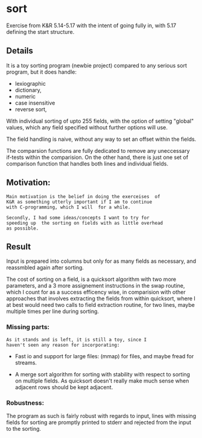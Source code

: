 # sort
Exercise from K&amp;R 5.14-5.17  with the intent of going fully in, with 5.17 defining the start structure.

## Details

It is a toy sorting program (newbie project) compared
to any serious sort program, but it does handle:

* lexiographic
* dictionary, 
* numeric
* case insensitive
* reverse sort,

With individual sorting of upto 255 fields, with the option
of setting "global" values, which any field specified
without further options will use.

The field handling is naive, without any way to set an
offset within the fields.

The  comparsion functions are fully  dedicated to remove
any uneccessary if-tests within the comparision. On the
other hand, there is just one set of comparison function
that handles both lines and individual fields.


## Motivation: 

	Main motivation is the belief in doing the exerceises  of
	K&R as something utterly important if I am to continue
	with C-programming, which I will  for a while.

	Secondly, I had some ideas/concepts I want to try for
	speeding up  the sorting on fields with as little overhead
	as possible.


## Result

Input is prepared into columns but only for as many fields
as necessary, and reassmbled again after sorting.

The cost of sorting on a field, is a quicksort algorithm
with two more parameters, and a 3 more assignement
instructions in the swap routine, which I count for as a
success efficency wise, in comparision with other approaches
that involves extracting the fields from within quicksort,
where I at best would need two calls to field extraction
routine, for two lines, maybe multiple times per line during
sorting.


### Missing parts:

	As it stands and is left, it is still a toy, since I
	haven't seen any reason for incorporating:

* Fast io and support for large files: (mmap) for files, and
maybe fread for streams.

* A merge sort algorithm for sorting with stability with
respect to sorting on multiple fields.  As quicksort
doesn't really make much sense when adjacent rows should
be kept adjacent.


### Robustness:

The program as such is fairly robust with regards to input,
lines with missing fields for sorting are promptly printed
to stderr and rejected from the input to the sorting.
